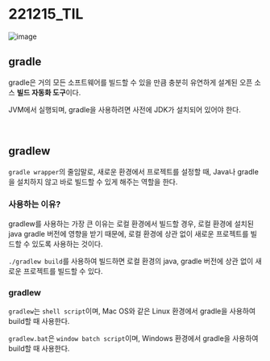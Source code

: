# 221215_TIL

![image](https://user-images.githubusercontent.com/93081720/207804824-9d61cf20-4839-40c0-b5ad-cc1e43d15abf.png)

## gradle

gradle은 거의 모든 소프트웨어를 빌드할 수 있을 만큼 충분히 유연하게 설계된 오픈 소스 **빌드 자동화 도구**이다.

JVM에서 실행되며, gradle을 사용하려면 사전에 JDK가 설치되어 있어야 한다.

<br>

## gradlew

`gradle wrapper`의 줄임말로, 새로운 환경에서 프로젝트를 설정할 때, Java나 gradle을 설치하지 않고 바로 빌드할 수 있게 해주는 역할을 한다.

### 사용하는 이유?

gradlew를 사용하는 가장 큰 이유는 로컬 환경에서 빌드할 경우, 로컬 환경에 설치된 java gradle 버전에 영향을 받기 때문에, 로컬 환경에 상관 없이 새로운 프로젝트를 빌드할 수 있도록 사용하는 것이다.

`./gradlew build`를 사용하여 빌드하면 로컬 환경의 java, gradle 버전에 상관 없이 새로운 프로젝트를 빌드할 수 있다.

### gradlew

`gradlew`는 `shell script`이며, Mac OS와 같은 Linux 환경에서 gradle을 사용하여 build할 때 사용한다.

`gradlew.bat`은 `window batch script`이며, Windows 환경에서 gradle을 사용하여 build할 때 사용한다.

